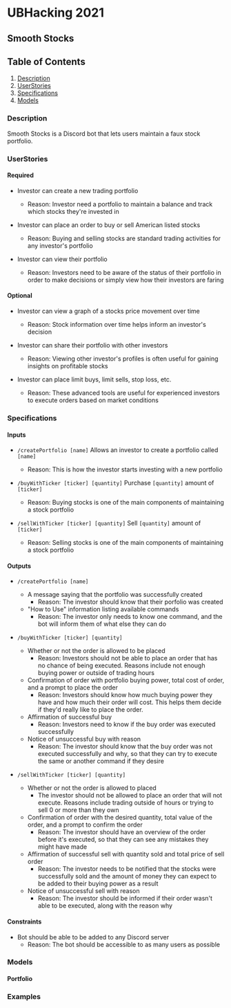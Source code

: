 # UBHacking 2021

## Smooth Stocks

## Table of Contents
1. [Description](#Description)
2. [UserStories](#UserStories)
3. [Specifications](#Specifications)
4. [Models](#Models)

### Description
Smooth Stocks is a Discord bot that lets users maintain a faux stock portfolio.

### UserStories
#### Required
* Investor can create a new trading portfolio
    * Reason: Investor need a portfolio to maintain a balance and track which stocks they're invested in

* Investor can place an order to buy or sell American listed stocks
    * Reason: Buying and selling stocks are standard trading activities for any investor's portfolio

* Investor can view their portfolio
    * Reason: Investors need to be aware of the status of their portfolio in order to make decisions or simply view how their investors are faring

#### Optional
* Investor can view a graph of a stocks price movement over time
    * Reason: Stock information over time helps inform an investor's decision

* Investor can share their portfolio with other investors
    * Reason: Viewing other investor's profiles is often useful for gaining insights on profitable stocks

* Investor can place limit buys, limit sells, stop loss, etc.
    * Reason: These advanced tools are useful for experienced investors to execute orders based on market conditions

### Specifications

#### Inputs
* `/createPortfolio [name]` Allows an investor to create a portfolio called `[name]`
    * Reason: This is how the investor starts investing with a new portfolio

* `/buyWithTicker [ticker] [quantity]` Purchase `[quantity]` amount of `[ticker]`
    * Reason: Buying stocks is one of the main components of maintaining a stock portfolio

* `/sellWithTicker [ticker] [quantity]` Sell `[quantity]` amount of `[ticker]`
    * Reason: Selling stocks is one of the main components of maintaining a stock portfolio

#### Outputs
* `/createPortfolio [name]`
    * A message saying that the portfolio was successfully created
        * Reason: The investor should know that their porfolio was created
    * "How to Use" information listing available commands
        * Reason: The investor only needs to know one command, and the bot will inform them of what else they can do

* `/buyWithTicker [ticker] [quantity]`
    * Whether or not the order is allowed to be placed
        * Reason: Investors should not be able to place an order that has no chance of being executed. Reasons include not enough buying power or outside of trading hours
    * Confirmation of order with portfolio buying power, total cost of order, and a prompt to place the order
        * Reason: Investors should know how much buying power they have and how much their order will cost. This helps them decide if they'd really like to place the order.
    * Affirmation of successful buy
        * Reason: Investors need to know if the buy order was executed successfully
    * Notice of unsuccessful buy with reason
        * Reason: The investor should know that the buy order was not executed successfully and why, so that they can try to execute the same or another command if they desire

* `/sellWithTicker [ticker] [quantity]`
    * Whether or not the order is allowed to placed
        * The investor should not be allowed to place an order that will not execute. Reasons include trading outside of hours or trying to sell 0 or more than they own
    * Confirmation of order with the desired quantity, total value of the order, and a prompt to confirm the order
        * Reason: The investor should have an overview of the order before it's executed, so that they can see any mistakes they might have made
    * Affirmation of successful sell with quantity sold and total price of sell order
        * Reason: The investor needs to be notified that the stocks were successfully sold and the amount of money they can expect to be added to their buying power as a result
    * Notice of unsuccessful sell with reason
        * Reason: The investor should be informed if their order wasn't able to be executed, along with the reason why

#### Constraints
* Bot should be able to be added to any Discord server
    * Reason: The bot should be accessible to as many users as possible


### Models
#### Portfolio

### Examples

